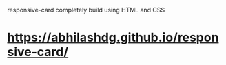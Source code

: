 responsive-card
completely build using HTML and CSS
# https://abhilashdg.github.io/responsive-card/
